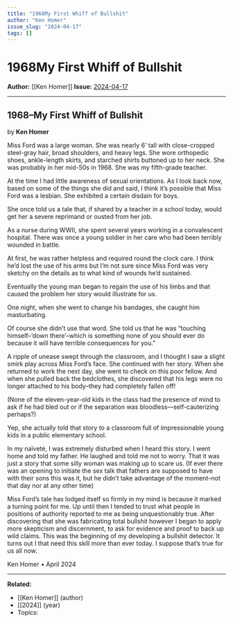 ```yaml
---
title: "1968My First Whiff of Bullshit"
author: "Ken Homer"
issue_slug: "2024-04-17"
tags: []
---
```


# 1968My First Whiff of Bullshit

**Author:** [[Ken Homer]]
**Issue:** [2024-04-17](https://plex.collectivesensecommons.org/2024-04-17/)

---

## 1968–My First Whiff of Bullshit
by **Ken Homer**

Miss Ford was a large woman. She was nearly 6’ tall with close-cropped steel-gray hair, broad shoulders, and heavy legs. She wore orthopedic shoes, ankle-length skirts, and starched shirts buttoned up to her neck. She was probably in her mid-50s in 1968. She was my fifth-grade teacher.

At the time I had little awareness of sexual orientations. As I look back now, based on some of the things she did and said, I think it’s possible that Miss Ford was a lesbian. She exhibited a certain disdain for boys. 

She once told us a tale that, if shared by a teacher in a school today, would get her a severe reprimand or ousted from her job.

As a nurse during WWII, she spent several years working in a convalescent hospital. There was once a young soldier in her care who had been terribly wounded in battle.

At first, he was rather helpless and required round the clock care. I think he’d lost the use of his arms but I’m not sure since Miss Ford was very sketchy on the details as to what kind of wounds he’d sustained.

Eventually the young man began to regain the use of his limbs and that caused the problem her story would illustrate for us.

One night, when she went to change his bandages, she caught him masturbating. 

Of course she didn’t use that word. She told us that he was “touching himself–‘down there’–which is something none of you should ever do because it will have terrible consequences for you.”

A ripple of unease swept through the classroom, and I thought I saw a slight smirk play across Miss Ford’s face. She continued with her story. When she returned to work the next day, she went to check on this poor fellow. And when she pulled back the bedclothes, she discovered that his legs were no longer attached to his body–they had completely fallen off!

(None of the eleven-year-old kids in the class had the presence of mind to ask if he had bled out or if the separation was bloodless––self-cauterizing perhaps?)

Yep, she actually told that story to a classroom full of impressionable young kids in a public elementary school.

In my naïveté, I was extremely disturbed when I heard this story. I went home and told my father. He laughed and told me not to worry. That it was just a story that some silly woman was making up to scare us. (If ever there was an opening to initiate the sex talk that fathers are supposed to have with their sons this was it, but he didn’t take advantage of the moment–not that day nor at any other time)

Miss Ford’s tale has lodged itself so firmly in my mind is because it marked a turning point for me. Up until then I tended to trust what people in positions of authority reported to me as being unquestionably true. After discovering that she was fabricating total bullshit however I began to apply more skepticism and discernment, to ask for evidence and proof to back up wild claims. This was the beginning of my developing a bullshit detector. It turns out I that need this skill more than ever today. I suppose that’s true for us all now.

Ken Homer • April 2024

---

**Related:**
- [[Ken Homer]] (author)
- [[2024]] (year)
- Topics: 

